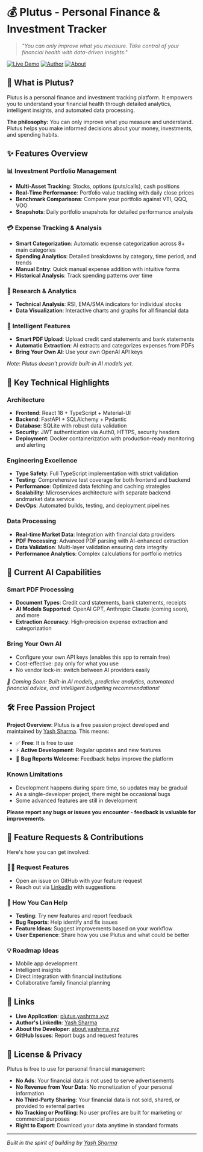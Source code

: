 # 💰 Plutus - Personal Finance & Investment Tracker

> *"You can only improve what you measure. Take control of your financial health with data-driven insights."*

[![Live Demo](https://img.shields.io/badge/Live%20Demo-plutus.yashrma.xyz-blue)](https://plutus.yashrma.xyz)
[![Author](https://img.shields.io/badge/Author-Yash%20Sharma-green)](https://www.linkedin.com/in/yash-sharma/)
[![About](https://img.shields.io/badge/About-about.yashrma.xyz-orange)](https://about.yashrma.xyz)

## 🎯 What is Plutus?

Plutus is a personal finance and investment tracking platform. It empowers you to understand your financial health through detailed analytics, intelligent insights, and automated data processing.

**The philosophy:** You can only improve what you measure and understand. Plutus helps you make informed decisions about your money, investments, and spending habits.

## ✨ Features Overview

### 📊 Investment Portfolio Management
- **Multi-Asset Tracking**: Stocks, options (puts/calls), cash positions
- **Real-Time Performance**: Portfolio value tracking with daily close prices
- **Benchmark Comparisons**: Compare your portfolio against VTI, QQQ, VOO
- **Snapshots**: Daily portfolio snapshots for detailed performance analysis

### 💳 Expense Tracking & Analysis
- **Smart Categorization**: Automatic expense categorization across 8+ main categories
- **Spending Analytics**: Detailed breakdowns by category, time period, and trends
- **Manual Entry**: Quick manual expense addition with intuitive forms
- **Historical Analysis**: Track spending patterns over time

### 🔬 Research & Analytics
- **Technical Analysis**: RSI, EMA/SMA indicators for individual stocks
- **Data Visualization**: Interactive charts and graphs for all financial data

### 🧠 Intelligent Features
- **Smart PDF Upload**: Upload credit card statements and bank statements
- **Automatic Extraction**: AI extracts and categorizes expenses from PDFs
- **Bring Your Own AI**: Use your own OpenAI API keys

*Note: Plutus doesn't provide built-in AI models yet.*

## 🚀 Key Technical Highlights

### Architecture
- **Frontend**: React 18 + TypeScript + Material-UI
- **Backend**: FastAPI + SQLAlchemy + Pydantic
- **Database**: SQLite with robust data validation
- **Security**: JWT authentication via Auth0, HTTPS, security headers
- **Deployment**: Docker containerization with production-ready monitoring and alerting

### Engineering Excellence
- **Type Safety**: Full TypeScript implementation with strict validation
- **Testing**: Comprehensive test coverage for both frontend and backend
- **Performance**: Optimized data fetching and caching strategies
- **Scalability**: Microservices architecture with separate backend andmarket data service
- **DevOps**: Automated builds, testing, and deployment pipelines

### Data Processing
- **Real-time Market Data**: Integration with financial data providers
- **PDF Processing**: Advanced PDF parsing with AI-enhanced extraction
- **Data Validation**: Multi-layer validation ensuring data integrity
- **Performance Analytics**: Complex calculations for portfolio metrics

## 🔧 Current AI Capabilities

### Smart PDF Processing
- **Document Types**: Credit card statements, bank statements, receipts
- **AI Models Supported**: OpenAI GPT, Anthropic Claude (coming soon), and more
- **Extraction Accuracy**: High-precision expense extraction and categorization

### Bring Your Own AI
- Configure your own API keys (enables this app to remain free)
- Cost-effective: pay only for what you use
- No vendor lock-in: switch between AI providers easily

*🔮 Coming Soon: Built-in AI models, predictive analytics, automated financial advice, and intelligent budgeting recommendations!*

## 🛠️ Free Passion Project

**Project Overview**: Plutus is a free passion project developed and maintained by [Yash Sharma](https://www.linkedin.com/in/yash-sharma/). This means:

- ✅ **Free**: It is free to use
- ⚡ **Active Development**: Regular updates and new features
- 🐛 **Bug Reports Welcome**: Feedback helps improve the platform

### Known Limitations
- Development happens during spare time, so updates may be gradual
- As a single-developer project, there might be occasional bugs
- Some advanced features are still in development

**Please report any bugs or issues you encounter - feedback is valuable for improvements.**

## 🎯 Feature Requests & Contributions

Here's how you can get involved:

### 🙋‍♀️ Request Features
- Open an issue on GitHub with your feature request
- Reach out via [LinkedIn](https://www.linkedin.com/in/yash-sharma/) with suggestions

### 🤝 How You Can Help
- **Testing**: Try new features and report feedback
- **Bug Reports**: Help identify and fix issues
- **Feature Ideas**: Suggest improvements based on your workflow
- **User Experience**: Share how you use Plutus and what could be better

### 💡 Roadmap Ideas
- Mobile app development
- Intelligent insights
- Direct integration with financial institutions
- Collaborative family financial planning

## 🔗 Links

- **Live Application**: [plutus.yashrma.xyz](https://plutus.yashrma.xyz)
- **Author's LinkedIn**: [Yash Sharma](https://www.linkedin.com/in/yash-sharma/)
- **About the Developer**: [about.yashrma.xyz](https://about.yashrma.xyz)
- **GitHub Issues**: Report bugs and request features

## 📄 License & Privacy

Plutus is free to use for personal financial management:

- **No Ads**: Your financial data is not used to serve advertisements
- **No Revenue from Your Data**: No monetization of your personal information
- **No Third-Party Sharing**: Your financial data is not sold, shared, or provided to external parties
- **No Tracking or Profiling**: No user profiles are built for marketing or commercial purposes
- **Right to Export**: Download your data anytime in standard formats

---

*Built in the spirit of building by [Yash Sharma](https://www.linkedin.com/in/yash-sharma/)*